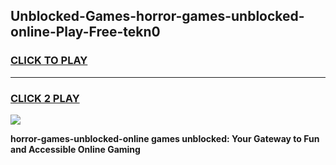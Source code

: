 
## Unblocked-Games-horror-games-unblocked-online-Play-Free-tekn0
<h3>
<a href="https://premium76.site?title=horror-games-unblocked-online&ref=23A">CLICK TO PLAY</a></h3>
<hr>

<h3>
<a href="https://premium76.site?title=horror-games-unblocked-online&ref=23A">CLICK 2 PLAY</a>
  
</h3>

<a href="https://premium76.site?title=horror-games-unblocked-online&ref=23A"><img src="https://clearcache.store/games.png"></a>


**horror-games-unblocked-online games unblocked: Your Gateway to Fun and Accessible Online Gaming**
